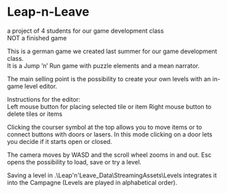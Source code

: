 # Leap-n-Leave 
a project of 4 students for our game development class  
NOT a finished game 

This is a german game we created last summer for our game development class.  
It is a Jump ’n’ Run game with puzzle elements and a mean narrator.  

The main selling point is the possibility to create your own levels with an in-game level editor.   

Instructions for the editor:  
Left mouse button for placing selected tile or item 
Right mouse button to delete tiles or items 

Clicking the courser symbol at the top allows you to move items or to connect buttons with doors or lasers. 
In this mode clicking on a door lets you decide if it starts open or closed.  

The camera moves by WASD and the scroll wheel zooms in and out. 
Esc opens the possibility to load, save or try a level.  

Saving a level in .\Leap'n'Leave_Data\StreamingAssets\Levels integrates it into the Campagne (Levels are played in alphabetical order).   
